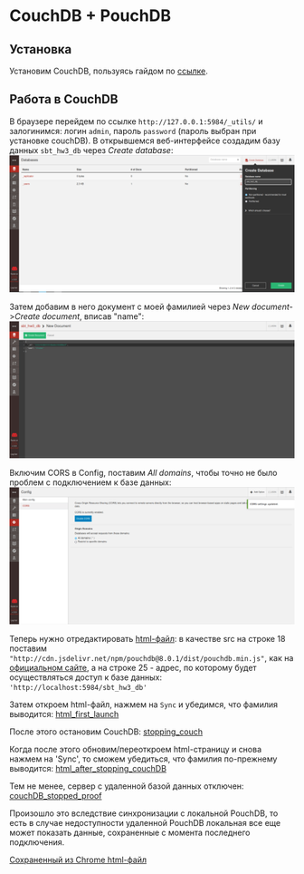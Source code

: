 # CouchDB + PouchDB
## Установка
Установим CouchDB, пользуясь гайдом по [ссылке](https://vegastack.com/tutorials/how-to-install-couchdb-on-ubuntu-22-04/).

## Работа в CouchDB
В браузере перейдем по ссылке `http://127.0.0.1:5984/_utils/` и залогинимся: логин `admin`,
пароль `password` (пароль выбран при установке couchDB).
В открывшемся веб-интерфейсе создадим базу данных `sbt_hw3_db` через _Create database_:
![creating_database](/hw_3/pictures/creating_database.png)

Затем добавим в него документ с моей фамилией через _New document_->_Create document_, вписав "name":
![adding_name_to_document](/hw_3/pictures/adding_name_to_document.png)

Включим CORS в Config, поставим _All domains_, чтобы точно не было проблем с подключением к базе данных:
![configuring_CORS](/hw_3/pictures/configuring_CORS.png)

Теперь нужно отредактировать [html-файл](/ДЗ3.html): в качестве src на строке 18 поставим
`"http://cdn.jsdelivr.net/npm/pouchdb@8.0.1/dist/pouchdb.min.js"`, как на [официальном сайте](https://pouchdb.com/download.html),
а на строке 25 - адрес, по которому будет осуществляться доступ к базе данных: `'http://localhost:5984/sbt_hw3_db'`

Затем откроем html-файл, нажмем на `Sync` и убедимся, что фамилия выводится:
[html_first_launch](/hw_3/pictures/html_first_launch.png)

После этого остановим CouchDB:
[stopping_couch](/hw_3/pictures/stopping_couchDB.png)

Когда после этого обновим/переоткроем html-страницу и снова нажмем на 'Sync', то сможем
убедиться, что фамилия по-прежнему выводится:
[html_after_stopping_couchDB](/hw_3/pictures/html_after_stopping_couchDB.png)

Тем не менее, сервер с удаленной базой данных отключен:
[couchDB_stopped_proof](/hw_3/pictures/couchDB_stopped_proof.png)

Произошло это вследствие синхронизации с локальной PouchDB, то есть в случае недоступности
удаленной PouchDB локальная все еще может показать данные, сохраненные с момента последнего подключения.

[Сохраненный из Chrome html-файл](/hw_3/PouchDB.html)

